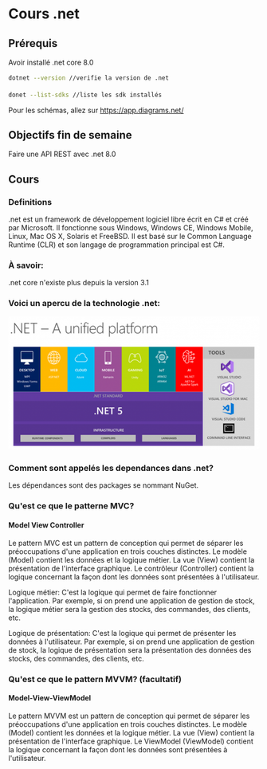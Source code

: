 # Cours .net

## Prérequis

Avoir installé .net core 8.0

```bash
dotnet --version //verifie la version de .net

donet --list-sdks //liste les sdk installés

```

Pour les schémas, allez sur https://app.diagrams.net/

## Objectifs fin de semaine

Faire une API REST avec .net  8.0

## Cours

### Definitions

.net est un framework de développement logiciel libre écrit en C# et créé par Microsoft. Il fonctionne sous Windows, Windows CE, Windows Mobile, Linux, Mac OS X, Solaris et FreeBSD. Il est basé sur le Common Language Runtime (CLR) et son langage de programmation principal est C#.

### À savoir:

.net core n'existe plus depuis la version 3.1

### Voici un apercu de la technologie .net:

![.net](./asset/1.png)


### Comment sont appelés les dependances dans .net?

Les dépendances sont des packages se nommant NuGet.

### Qu'est ce que le patterne MVC?
#### Model View Controller
Le pattern MVC est un pattern de conception qui permet de séparer les préoccupations d'une application en trois couches distinctes. Le modèle (Model) contient les données et la logique métier. La vue (View) contient la présentation de l'interface graphique. Le contrôleur (Controller) contient la logique concernant la façon dont les données sont présentées à l'utilisateur.

Logique métier: C'est la logique qui permet de faire fonctionner l'application. Par exemple, si on prend une application de gestion de stock, la logique métier sera la gestion des stocks, des commandes, des clients, etc.

Logique de présentation: C'est la logique qui permet de présenter les données à l'utilisateur. Par exemple, si on prend une application de gestion de stock, la logique de présentation sera la présentation des données des stocks, des commandes, des clients, etc.


### Qu'est ce que le pattern MVVM? (facultatif)
#### Model-View-ViewModel
Le pattern MVVM est un pattern de conception qui permet de séparer les préoccupations d'une application en trois couches distinctes. Le modèle (Model) contient les données et la logique métier. La vue (View) contient la présentation de l'interface graphique. Le ViewModel (ViewModel) contient la logique concernant la façon dont les données sont présentées à l'utilisateur.

